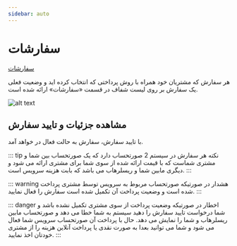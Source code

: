 ```yaml
---
sidebar: auto
---
```


# سفارشات

[سفارشات](https://www.resellerhub.ir/index.php?m=ResellersCenter&mg-page=orders)

هر سفارش که مشتریان خود همراه با روش پرداختی که انتخاب کرده اید و وضعیت فعلی یک سفارش بر روی لیست شفاف در قسمت «سفارشات» ارائه شده است.

![alt text](/img/orders1.png)

## مشاهده جزئیات و تایید سفارش

با تایید سفارش، سفارش به حالت فعال در خواهد آمد.

::: tip نکته
هر سفارش در سیستم 2 صورتحساب دارد که یک صورتحساب بین شما و مشتری شماست که با قیمت ارائه شده از سوی شما برای مشتری ارائه می شود و دیگری مابین شما و ریسلرهاب می باشد که بابت هزینه سرویس است.
:::

::: warning هشدار
در صورتیکه صورتحساب مربوط به سرویس توسط مشتری پرداخت شده است و وضعیت پرداخت آن تکمیل شده است سفارش را فعال نمایید. 
:::

::: danger اخطار
در صورتیکه وضعیت پرداخت از سوی مشتری تکمیل نشده باشد و شما درخواست تایید سفارش را دهید سیستم به شما خطا می دهد و صورتحساب مابین ریسلرهاب و شما را نمایش می دهد.
حال با پرداخت آن صورتحساب سرویس شما فعال می شود و شما می توانید بعدا به صورت نقدی یا پرداخت آنلاین هزینه را از مشتری خودتان اخذ نمایید.
:::